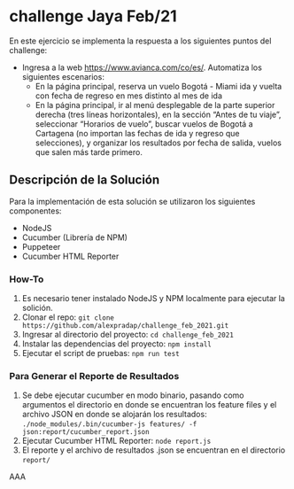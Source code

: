 # challenge Jaya Feb/21

En este ejercicio se implementa la respuesta a los siguientes puntos del challenge:
* Ingresa a la web https://www.avianca.com/co/es/. Automatiza los siguientes escenarios:
  * En la página principal, reserva un vuelo Bogotá - Miami ida y vuelta con fecha de regreso en mes distinto al mes de ida
  * En la página principal, ir al menú desplegable de la parte superior derecha (tres líneas horizontales), en la sección “Antes de tu viaje”, seleccionar “Horarios de vuelo”, buscar vuelos de Bogotá a Cartagena (no importan las fechas de ida y regreso que selecciones), y organizar los resultados por fecha de salida, vuelos que salen más tarde primero.

## Descripción de la Solución

Para la implementación de esta solución se utilizaron los siguientes componentes:
* NodeJS
* Cucumber (Librería de NPM)
* Puppeteer
* Cucumber HTML Reporter

### How-To

1. Es necesario tener instalado NodeJS y NPM localmente para ejecutar la solición.
2. Clonar el repo: `git clone https://github.com/alexpradap/challenge_feb_2021.git`
3. Ingresar al directorio del proyecto: `cd challenge_feb_2021`
4. Instalar las dependencias del proyecto: `npm install`
5. Ejecutar el script de pruebas: `npm run test`

### Para Generar el Reporte de Resultados

1. Se debe ejecutar cucumber en modo binario, pasando como argumentos el directorio en donde se encuentran los feature files y el archivo JSON en donde se alojarán los resultados:
`./node_modules/.bin/cucumber-js features/ -f json:report/cucumber_report.json`
2. Ejecutar Cucumber HTML Reporter:
`node report.js`
3. El reporte y el archivo de resultados .json se encuentran en el directorio `report/`

AAA
